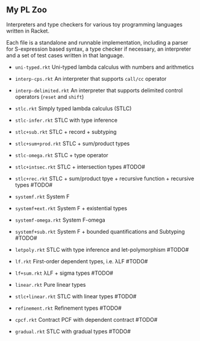 ## My PL Zoo

Interpreters and type checkers for various toy programming languages written in Racket.

Each file is a standalone and runnable implementation, including a parser for S-expression based syntax, a type checker if necessary, an interpreter and a set of test cases written in that language.

* `uni-typed.rkt` Uni-typed lambda calculus with numbers and arithmetics

* `interp-cps.rkt` An interpreter that supports `call/cc` operator

* `interp-delimited.rkt` An interpreter that supports delimited control operators (`reset` and `shift`)

* `stlc.rkt` Simply typed lambda calculus (STLC)

* `stlc-infer.rkt` STLC with type inference

* `stlc+sub.rkt` STLC + record + subtyping

* `stlc+sum+prod.rkt` STLC + sum/product types

* `stlc-omega.rkt` STLC + type operator

* `stlc+intsec.rkt` STLC + intersection types #TODO#

* `stlc+rec.rkt` STLC + sum/product tpye + recursive function + recursive types #TODO#

* `systemf.rkt` System F

* `systemf+ext.rkt` System F + existential types

* `systemf-omega.rkt` System F-omega

* `systemf+sub.rkt` System F + bounded quantifications and Subtyping #TODO#

* `letpoly.rkt` STLC with type inference and let-polymorphism #TODO#

* `lf.rkt` First-order dependent types, i.e. λLF #TODO#

* `lf+sum.rkt` λLF + sigma types #TODO#

* `linear.rkt` Pure linear types 

* `stlc+linear.rkt` STLC with linear types #TODO#

* `refinement.rkt` Refinement types #TODO#

* `cpcf.rkt` Contract PCF with dependent contract #TODO#

* `gradual.rkt` STLC with gradual types #TODO#

